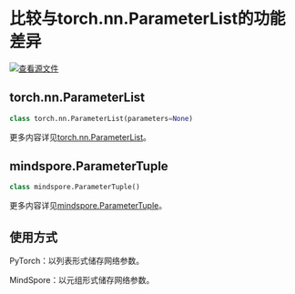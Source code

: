 # 比较与torch.nn.ParameterList的功能差异

[![查看源文件](https://mindspore-website.obs.cn-north-4.myhuaweicloud.com/website-images/r1.10/resource/_static/logo_source.png)](https://gitee.com/mindspore/docs/blob/r1.10/docs/mindspore/source_zh_cn/note/api_mapping/pytorch_diff/ParameterTuple.md)

## torch.nn.ParameterList

```python
class torch.nn.ParameterList(parameters=None)
```

更多内容详见[torch.nn.ParameterList](https://pytorch.org/docs/1.5.0/nn.html#torch.nn.ParameterList)。

## mindspore.ParameterTuple

```python
class mindspore.ParameterTuple()
```

更多内容详见[mindspore.ParameterTuple](https://mindspore.cn/docs/zh-CN/r1.10/api_python/mindspore/mindspore.ParameterTuple.html#mindspore.ParameterTuple)。

## 使用方式

PyTorch：以列表形式储存网络参数。

MindSpore：以元组形式储存网络参数。